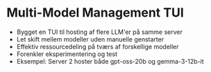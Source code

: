 # Multi-Model Management TUI

- Bygget en TUI til hosting af flere LLM'er på samme server
- Let skift mellem modeller uden manuelle genstarter
- Effektiv ressourcedeling på tværs af forskellige modeller
- Forenkler eksperimentering og test
- Eksempel: Server 2 hoster både gpt-oss-20b og gemma-3-12b-it
